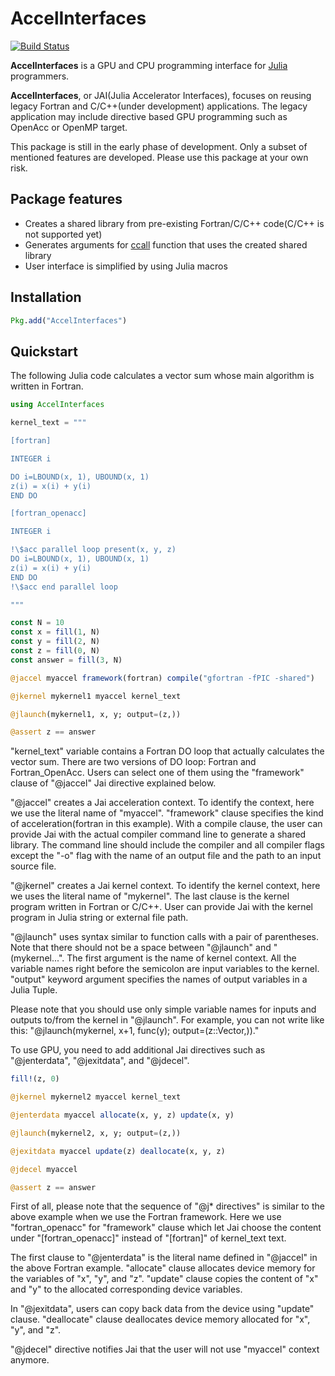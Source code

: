 # AccelInterfaces

[![Build Status](https://github.com/grnydawn/AccelInterfaces.jl/actions/workflows/CI.yml/badge.svg?branch=main)](https://github.com/grnydawn/AccelInterfaces.jl/actions/workflows/CI.yml?query=branch%3Amain)

**AccelInterfaces** is a GPU and CPU programming interface for [Julia](http://julialang.org/) programmers.

**AccelInterfaces**, or JAI(Julia Accelerator Interfaces), focuses on reusing legacy Fortran and C/C++(under development) applications. The legacy application may include directive based GPU programming such as OpenAcc or OpenMP target.

This package is still in the early phase of development. Only a subset of mentioned features are developed. Please use this package at your own risk.

## Package features

- Creates a shared library from pre-existing Fortran/C/C++ code(C/C++ is not supported yet)
- Generates arguments for [ccall](https://docs.julialang.org/en/v1/base/c/#ccall) function that uses the created shared library
- User interface is simplified by using Julia macros

## Installation

```julia
Pkg.add("AccelInterfaces")
```

## Quickstart

The following Julia code calculates a vector sum whose main algorithm is written in Fortran.

```julia
using AccelInterfaces

kernel_text = """

[fortran]

INTEGER i

DO i=LBOUND(x, 1), UBOUND(x, 1)
z(i) = x(i) + y(i)
END DO

[fortran_openacc]

INTEGER i

!\$acc parallel loop present(x, y, z)
DO i=LBOUND(x, 1), UBOUND(x, 1)
z(i) = x(i) + y(i)
END DO
!\$acc end parallel loop

"""

const N = 10
const x = fill(1, N)
const y = fill(2, N)
const z = fill(0, N)
const answer = fill(3, N)

@jaccel myaccel framework(fortran) compile("gfortran -fPIC -shared") 

@jkernel mykernel1 myaccel kernel_text

@jlaunch(mykernel1, x, y; output=(z,))

@assert z == answer
```

"kernel_text" variable contains a Fortran DO loop that actually calculates the vector sum. There are two versions of DO loop: Fortran and Fortran_OpenAcc. Users can select one of them using the "framework" clause of "@jaccel" Jai directive explained below.

"@jaccel" creates a Jai acceleration context. To identify the context, here we use the literal name of "myaccel". "framework" clause specifies the kind of acceleration(fortran in this example). With a compile clause, the user can provide Jai with the actual compiler command line to generate a shared library. The command line should include the compiler and all compiler flags except the "-o" flag with the name of an output file and the path to an input source file.

"@jkernel" creates a Jai kernel context. To identify the kernel context, here we uses the literal name of "mykernel". The last clause is the kernel program written in Fortran or C/C++. User can provide Jai with the kernel program in Julia string or external file path.

"@jlaunch" uses syntax similar to function calls with a pair of parentheses. Note that there should not be a space between "@jlaunch" and "(mykernel...". The first argument is the name of kernel context. All the variable names right before the semicolon are input variables to the kernel. "output" keyword argument specifies the names of output variables in a Julia Tuple.

Please note that you should use only simple variable names for inputs and outputs to/from the kernel in "@jlaunch". For example, you can not write like this: "@jlaunch(mykernel, x+1, func(y); output=(z::Vector,))."


To use GPU, you need to add additional Jai directives such as "@jenterdata", "@jexitdata", and "@jdecel". 

```julia
fill!(z, 0)

@jkernel mykernel2 myaccel kernel_text

@jenterdata myaccel allocate(x, y, z) update(x, y)

@jlaunch(mykernel2, x, y; output=(z,))

@jexitdata myaccel update(z) deallocate(x, y, z)

@jdecel myaccel

@assert z == answer
```
First of all, please note that the sequence of "@j* directives" is similar to the above example when we use the Fortran framework. Here we use "fortran_openacc" for "framework" clause which let Jai choose the content under "[fortran_openacc]" instead of "[fortran]" of kernel_text text.

The first clause to "@jenterdata" is the literal name defined in "@jaccel" in the above Fortran example. "allocate" clause allocates device memory for the variables of "x", "y", and "z". "update" clause copies the content of "x" and "y" to the allocated corresponding device variables.

In "@jexitdata", users can copy back data from the device using "update" clause. "deallocate" clause deallocates device memory allocated for "x", "y", and "z".

"@jdecel" directive notifies Jai that the user will not use "myaccel" context anymore.
